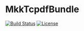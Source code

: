 MkkTcpdfBundle
=====

[![Build Status](https://github.com/mikaelkael/MkkTcpdfBundle/workflows/Build/badge.svg)](https://github.com/mikaelkael/MkkTcpdfBundle/actions)
[![License](https://poser.pugx.org/mikaelkael/mkk-tcpdf-bundle/license.png)](https://packagist.org/packages/mikaelkael/mkk-tcpdf-bundle)

